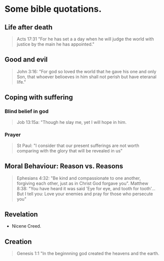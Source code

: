 # Some bible quotations.
## Life after death
> Acts 17:31 "For he has set a a day when he will judge the world with justice by the main he has appointed."
## Good and evil
> John 3:16: "For god so loved the world that he gave his one and only Son, that whoever belioeves in him shall not perish but have eteranal life."
## Coping with suffering
### Blind belief in god
> Job 13:15a: "Though he slay me, yet I will hope in him.
### Prayer
> St Paul: "I consider that our present sufferings are not worth comparing with the glory that will be revealed in us"
## Moral Behaviour: Reason vs. Reasons
> Ephesians 4:32: "Be kind and compassionate to one another, forgiving each other, just as in Christ God forgave you".
> Matthew 8:38: "You have heard it was said 'Eye for eye, and tooth for tooth'... But I tell you: Love your enemies and pray for those who persecute you"
## Revelation
* Nicene Creed.
## Creation
> Genesis 1:1 "In the beginnning god created the heavens and the earth.
